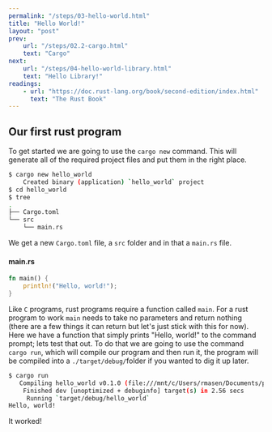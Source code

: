 ```yaml
---
permalink: "/steps/03-hello-world.html"
title: "Hello World!"
layout: "post"
prev: 
    url: "/steps/02.2-cargo.html"
    text: "Cargo"
next: 
    url: "/steps/04-hello-world-library.html"
    text: "Hello Library!"
readings:
    - url: "https://doc.rust-lang.org/book/second-edition/index.html"
      text: "The Rust Book"
---
```

## Our first rust program
<div class="explain">
To get started we are going to use the <code>cargo new</code> command. This will generate all of the required project files and put them in the right place.
</div>

```bash
$ cargo new hello_world
    Created binary (application) `hello_world` project
$ cd hello_world
$ tree
.
├── Cargo.toml
└── src
    └── main.rs
```
<div class="explain">
We get a new <code>Cargo.toml</code> file, a <code>src</code> folder and in that a <code>main.rs</code> file.
</div>

#### main.rs
```rust
fn main() {
    println!("Hello, world!");
}
```
<div class="explain">


Like <code>C</code> programs, rust programs require a function called <code>main</code>. For a rust program to work <code>main</code> needs to take no parameters and return nothing (there are a few things it can return but let's just stick with this for now). Here we have a function that simply prints "Hello, world!" to the command prompt; lets test that out. To do that we are going to use the command <code>cargo run</code>, which will compile our program and then run it, the program will be compiled into a <code>./target/debug/</code>folder if you wanted to dig it up later.
<br />
</div>

```bash
$ cargo run
   Compiling hello_world v0.1.0 (file:///mnt/c/Users/rmasen/Documents/projects/hello_world)
    Finished dev [unoptimized + debuginfo] target(s) in 2.56 secs
     Running `target/debug/hello_world`
Hello, world!
```
<div class="explain">
It worked!
</div>